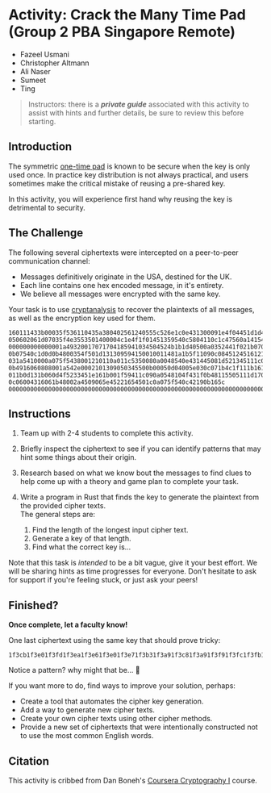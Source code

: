 # Activity: Crack the Many Time Pad (Group 2 PBA Singapore Remote)

* Fazeel Usmani
* Christopher Altmann
* Ali Naser
* Sumeet
* Ting

> Instructors: there is a **_private guide_** associated with this activity to assist with hints and further details, be sure to review this before starting.

## Introduction

The symmetric [one-time pad](https://en.wikipedia.org/wiki/One-time_pad#Example) is known to be secure when the key is only used once.
In practice key distribution is not always practical, and users sometimes make the critical mistake of reusing a pre-shared key.

In this activity, you will experience first hand why reusing the key is detrimental to security.

## The Challenge

The following several ciphertexts were intercepted on a peer-to-peer communication channel:

- Messages definitively originate in the USA, destined for the UK.
- Each line contains one hex encoded message, in it's entirety.
- We believe all messages were encrypted with the same key.

Your task is to use [cryptanalysis](https://en.wikipedia.org/wiki/Cryptanalysis) to recover the plaintexts of all messages, as well as the encryption key used for them.

```text
160111433b00035f536110435a380402561240555c526e1c0e431300091e4f04451d1d490d1c49010d000a0a4510111100000d434202081f0755034f13031600030d0204040e
050602061d07035f4e3553501400004c1e4f1f01451359540c5804110c1c47560a1415491b06454f0e45040816431b144f0f4900450d1501094c1b16550f0b4e151e03031b450b4e020c1a124f020a0a4d09071f16003a0e5011114501494e16551049021011114c291236520108541801174b03411e1d124554284e141a0a1804045241190d543c00075453020a044e134f540a174f1d080444084e01491a090b0a1b4103570740
000000000000001a49320017071704185941034504524b1b1d40500a0352441f021b0708034e4d0008451c40450101064f071d1000100201015003061b0b444c00020b1a16470a4e051a4e114f1f410e08040554154f064f410c1c00180c0010000b0f5216060605165515520e09560e00064514411304094c1d0c411507001a1b45064f570b11480d001d4c134f060047541b185c
0b07540c1d0d0b4800354f501d131309594150010011481a1b5f11090c0845124516121d0e0c411c030c45150a16541c0a0b0d43540c411b0956124f0609075513051816590026004c061c014502410d024506150545541c450110521a111758001d0607450d11091d00121d4f0541190b45491e02171a0d49020a534f
031a5410000a075f5438001210110a011c5350080a0048540e431445081d521345111c041f0245174a0006040002001b01094914490f0d53014e570214021d00160d151c57420a0d03040b4550020e1e1f001d071a56110359420041000c0b06000507164506151f104514521b02000b0145411e05521c1852100a52411a0054180a1e49140c54071d5511560201491b0944111a011b14090c0e41
0b4916060808001a542e0002101309050345500b00050d04005e030c071b4c1f111b161a4f01500a08490b0b451604520d0b1d1445060f531c48124f1305014c051f4c001100262d38490f0b4450061800004e001b451b1d594e45411d014e004801491b0b0602050d41041e0a4d53000d0c411c41111c184e130a0015014f03000c1148571d1c011c55034f12030d4e0b45150c5c
011b0d131b060d4f5233451e161b001f59411c090a0548104f431f0b48115505111d17000e02000a1e430d0d0b04115e4f190017480c14074855040a071f4448001a050110001b014c1a07024e5014094d0a1c541052110e54074541100601014e101a5c
0c06004316061b48002a4509065e45221654501c0a075f540c42190b165c
00000000000000000000000000000000000000000000000000000000000000000000000000000000000000000000000000000000000000000000000000000000000000000000000000000000000000000000000000000000000000000000000000000000000000000000000000000000000000000000000000000000000000000000000000000000000000000000000000000000000000000000000000000000000000000000000000000000000000000000
```

## Instructions

1. Team up with 2-4 students to complete this activity.
1. Briefly inspect the ciphertext to see if you can identify patterns that may hint some things about their origin.
1. Research based on what we know bout the messages to find clues to help come up with a theory and game plan to complete your task.
1. Write a program in Rust that finds the key to generate the plaintext from the provided cipher texts.<br />
   The general steps are:

   1. Find the length of the longest input cipher text.
   1. Generate a key of that length.
   1. Find what the correct key is...

Note that this task is _intended_ to be a bit vague, give it your best effort.
We will be sharing hints as time progresses for everyone.
Don't hesitate to ask for support if you're feeling stuck, or just ask your peers!

## Finished?

**Once complete, let a faculty know!**

One last ciphertext using the same key that should prove tricky:

```text
1f3cb1f3e01f3fd1f3ea1f3e61f3e01f3e71f3b31f3a91f3c81f3a91f3f91f3fc1f3fb1f3ec1f3e51f3f01f3a91f3f91f3ec1f3ec526e1b014a020411074c17111b1c071c4e4f0146430d0d08131d1d010707040017091648461e1d0618444f074c010e19594f0f1f1a07024e1d041719164e1c1652114f411645541b004e244f080213010c004c3b4c0911040e480e070b00310213101c4d0d4e00360b4f151a005253184913040e115454084f010f114554111d1a550f0d520401461f3e01f3e71f3e81f3e71f3ea1f3e01f3e81f3e51f3a91f3e01f3e71f3fa1f3fd1f3e01f3fd1f3fc1f3fd1f3e01f3e61f3e71f3a7
```

Notice a pattern? why might that be... 🤔

If you want more to do, find ways to improve your solution, perhaps:

- Create a tool that automates the cipher key generation.
- Add a way to generate new cipher texts.
- Create your own cipher texts using other cipher methods.
- Provide a new set of ciphertexts that were intentionally constructed not to use the most common English words.

## Citation

This activity is cribbed from Dan Boneh's [Coursera Cryptography I](https://www.coursera.org/learn/crypto/quiz/KZ9js/week-1-programming-assignment-optional/attempt) course.